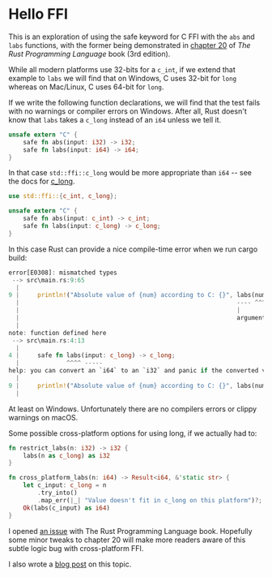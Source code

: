 # Hello FFI

This is an exploration of using the safe keyword for C FFI with the `abs` and `labs` functions, with
the former being demonstrated in [chapter 20] of *The Rust Programming Language* book (3rd edition).

While all modern platforms use 32-bits for a `c_int`, if we extend that example to `labs` we will find
that on Windows, C uses 32-bit for `long` whereas on Mac/Linux, C uses 64-bit for `long`.

If we write the following function declarations, we will find that the test fails with no warnings or compiler errors on Windows. After all, Rust doesn't know that `labs` takes a `c_long` instead of an `i64` unless we tell it.

```rust
unsafe extern "C" {
    safe fn abs(input: i32) -> i32;
    safe fn labs(input: i64) -> i64;
}
```

In that case `std::ffi::c_long` would be more appropriate than `i64` -- see the docs for [c_long][].

```rust
use std::ffi::{c_int, c_long};

unsafe extern "C" {
    safe fn abs(input: c_int) -> c_int;
    safe fn labs(input: c_long) -> c_long;
}
```

In this case Rust can provide a nice compile-time error when we run cargo build:

```rust
error[E0308]: mismatched types
 --> src\main.rs:9:65
  |
9 |     println!("Absolute value of {num} according to C: {}", labs(num));
  |                                                            ---- ^^^ expected `i32`, found `i64`
  |                                                            |
  |                                                            arguments to this function are incorrect
  |
note: function defined here
 --> src\main.rs:4:13
  |
4 |     safe fn labs(input: c_long) -> c_long;
  |             ^^^^ -----
help: you can convert an `i64` to an `i32` and panic if the converted value doesn't fit
  |
9 |     println!("Absolute value of {num} according to C: {}", labs(num.try_into().unwrap()));
  |                                                                    ++++++++++++++++++++
```

At least on Windows. Unfortunately there are no compilers errors or clippy warnings on macOS.

Some possible cross-platform options for using long, if we actually had to:

```rust
fn restrict_labs(n: i32) -> i32 {
    labs(n as c_long) as i32
}

fn cross_platform_labs(n: i64) -> Result<i64, &'static str> {
    let c_input: c_long = n
        .try_into()
        .map_err(|_| "Value doesn't fit in c_long on this platform")?;
    Ok(labs(c_input) as i64)
}
```

[chapter 20]: https://doc.rust-lang.org/book/ch20-01-unsafe-rust.html#using-extern-functions-to-call-external-code
[c_long]: https://doc.rust-lang.org/1.88.0/std/ffi/type.c_long.html

I opened [an issue](https://github.com/rust-lang/book/issues/4443) with The Rust Programming Language book. Hopefully some minor tweaks to chapter 20 will make more readers aware of this subtle logic bug with cross-platform FFI.

I also wrote a [blog post](https://nathany.com/labs/) on this topic.
